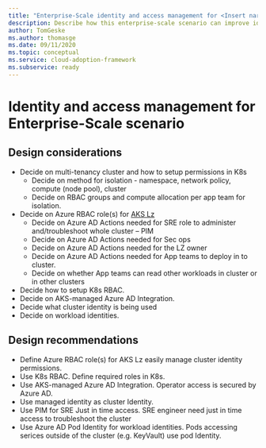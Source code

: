 ```yaml
---
title: "Enterprise-Scale identity and access management for <Insert narrative Name>"
description: Describe how this enterprise-scale scenario can improve identity and access management of <Insert Scenario Name>
author: TomGeske
ms.author: thomasge
ms.date: 09/11/2020
ms.topic: conceptual
ms.service: cloud-adoption-framework
ms.subservice: ready
---
```


# Identity and access management for <Insert narrative Name> Enterprise-Scale scenario

## Design considerations
* Decide on multi-tenancy cluster and how to setup permissions in K8s	
  * Decide on method for isolation - namespace, network policy, compute (node pool), cluster
  * Decide on RBAC groups and compute allocation per app team for isolation.
* Decide on Azure RBAC role(s) for [AKS Lz](https://docs.microsoft.com/azure/cloud-adoption-framework/ready/enterprise-scale/identity-and-access-management)
  * Decide on Azure AD Actions needed for SRE role to administer and/troubleshoot whole cluster – PIM
  * Decide on Azure AD Actions needed for Sec ops
  * Decide on Azure AD Actions needed for the LZ owner
  * Decide on Azure AD Actions needed for App teams to deploy in to cluster.
  * Decide on whether App teams can read other workloads in cluster or in other clusters
* Decide how to setup K8s RBAC. 	
* Decide on AKS-managed Azure AD Integration.	
* Decide what cluster identity is being used	
* Decide on workload identities.	

## Design recommendations
* Define Azure RBAC role(s) for AKS Lz	easily manage cluster identity permissions.
* Use K8s RBAC. Define required roles in K8s.	
* Use AKS-managed Azure AD Integration.	Operator access is secured by Azure AD.
* Use managed identity as cluster Identity.	
* Use PIM for SRE Just in time access.	SRE engineer need just in time access to troubleshoot the cluster
* Use Azure AD Pod Identity for workload identities.	Pods accessing serices outside of the cluster (e.g. KeyVault) use pod Identity.
